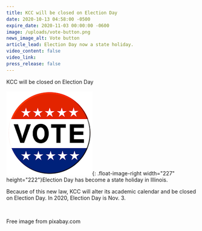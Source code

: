 ```yaml
---
title: KCC will be closed on Election Day
date: 2020-10-13 04:58:00 -0500
expire_date: 2020-11-03 00:00:00 -0600
image: /uploads/vote-button.png
news_image_alt: Vote button
article_lead: Election Day now a state holiday.
video_content: false
video_link:
press_release: false
---
```


KCC will be closed on Election Day<br><br>​![](/uploads/vote-button.png){: .float-image-right width="227" height="222"}Election Day has become a state holiday in Illinois.&nbsp;

Because of this new law, KCC will alter its academic calendar and be closed on Election Day. In 2020, Election Day is Nov. 3.

&nbsp;

Free image from pixabay.com

&nbsp;